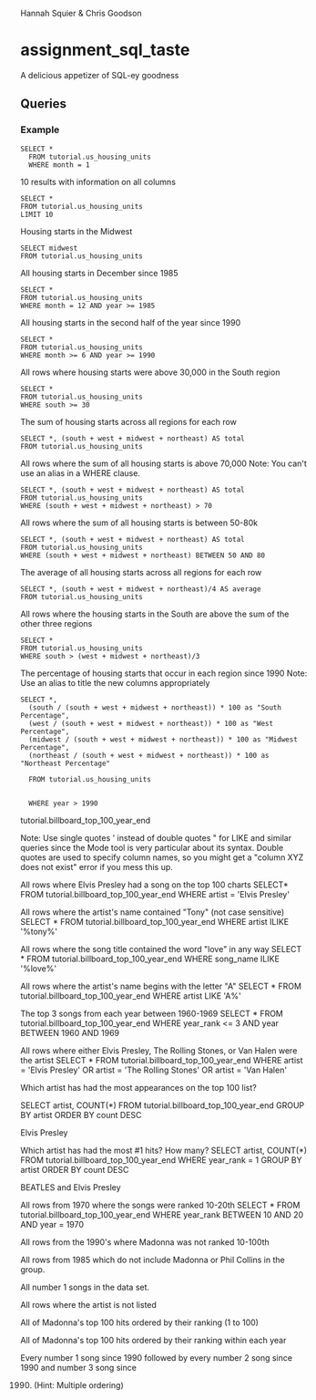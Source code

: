 Hannah Squier & Chris Goodson

# assignment_sql_taste
A delicious appetizer of SQL-ey goodness


## Queries

### Example

```
SELECT *
  FROM tutorial.us_housing_units
  WHERE month = 1
```


10 results with information on all columns
 ```
 SELECT *
 FROM tutorial.us_housing_units
 LIMIT 10
```

Housing starts in the Midwest
```
SELECT midwest
FROM tutorial.us_housing_units
```


All housing starts in December since 1985
```
SELECT *
FROM tutorial.us_housing_units
WHERE month = 12 AND year >= 1985
```


All housing starts in the second half of the year since 1990
```
SELECT *
FROM tutorial.us_housing_units
WHERE month >= 6 AND year >= 1990
```



All rows where housing starts were above 30,000 in the South region
```
SELECT *
FROM tutorial.us_housing_units
WHERE south >= 30
```

The sum of housing starts across all regions for each row
```
SELECT *, (south + west + midwest + northeast) AS total
FROM tutorial.us_housing_units
```


All rows where the sum of all housing starts is above 70,000 Note: You can't
use an alias in a WHERE clause.
```
SELECT *, (south + west + midwest + northeast) AS total
FROM tutorial.us_housing_units
WHERE (south + west + midwest + northeast) > 70
```


All rows where the sum of all housing starts is between 50-80k
```
SELECT *, (south + west + midwest + northeast) AS total
FROM tutorial.us_housing_units
WHERE (south + west + midwest + northeast) BETWEEN 50 AND 80
```


The average of all housing starts across all regions for each row

```
SELECT *, (south + west + midwest + northeast)/4 AS average
FROM tutorial.us_housing_units
```


All rows where the housing starts in the South are above the sum of the other
three regions

```
SELECT *
FROM tutorial.us_housing_units
WHERE south > (west + midwest + northeast)/3
```


The percentage of housing starts that occur in each region since 1990 Note:
Use an alias to title the new columns appropriately

```
SELECT *,
  (south / (south + west + midwest + northeast)) * 100 as "South Percentage",
  (west / (south + west + midwest + northeast)) * 100 as "West Percentage",
  (midwest / (south + west + midwest + northeast)) * 100 as "Midwest Percentage",
  (northeast / (south + west + midwest + northeast)) * 100 as "Northeast Percentage"

  FROM tutorial.us_housing_units


  WHERE year > 1990
```

tutorial.billboard_top_100_year_end

Note: Use single quotes ' instead of double quotes " for LIKE and similar queries since the Mode tool is very particular about its syntax. Double quotes are used to specify column names, so you might get a "column XYZ does not exist" error if you mess this up.



All rows where Elvis Presley had a song on the top 100 charts
SELECT*
FROM tutorial.billboard_top_100_year_end 
WHERE artist = 'Elvis Presley'


All rows where the artist's name contained "Tony" (not case sensitive)
SELECT *
FROM tutorial.billboard_top_100_year_end 
WHERE artist ILIKE '%tony%'



All rows where the song title contained the word "love" in any way
SELECT *
FROM tutorial.billboard_top_100_year_end 
WHERE song_name ILIKE '%love%'


All rows where the artist's name begins with the letter "A"
SELECT *
FROM tutorial.billboard_top_100_year_end 
WHERE artist LIKE 'A%'


The top 3 songs from each year between 1960-1969
SELECT *
FROM tutorial.billboard_top_100_year_end 
WHERE year_rank <= 3 AND year BETWEEN 1960 AND 1969



All rows where either Elvis Presley, The Rolling Stones, or Van Halen were the artist
SELECT *
FROM tutorial.billboard_top_100_year_end 
WHERE artist = 'Elvis Presley' OR artist = 'The Rolling Stones' OR artist = 'Van Halen'


Which artist has had the most appearances on the top 100 list?

SELECT artist, COUNT(*)
FROM tutorial.billboard_top_100_year_end 
GROUP BY artist
ORDER BY count DESC

Elvis Presley


Which artist has had the most #1 hits? How many?
SELECT  artist,  COUNT(*)
FROM tutorial.billboard_top_100_year_end 
WHERE year_rank = 1
GROUP BY artist
ORDER BY count DESC

BEATLES and Elvis Presley



All rows from 1970 where the songs were ranked 10-20th
SELECT  *
FROM tutorial.billboard_top_100_year_end 
WHERE year_rank  BETWEEN 10 AND 20
AND year = 1970



All rows from the 1990's where Madonna was not ranked 10-100th




All rows from 1985 which do not include Madonna or Phil Collins in the group.


All number 1 songs in the data set.


All rows where the artist is not listed


All of Madonna's top 100 hits ordered by their ranking (1 to 100)


All of Madonna's top 100 hits ordered by their ranking within each year


Every number 1 song since 1990 followed by every number 2 song since 1990 and number 3 song since


1990. (Hint: Multiple ordering)
